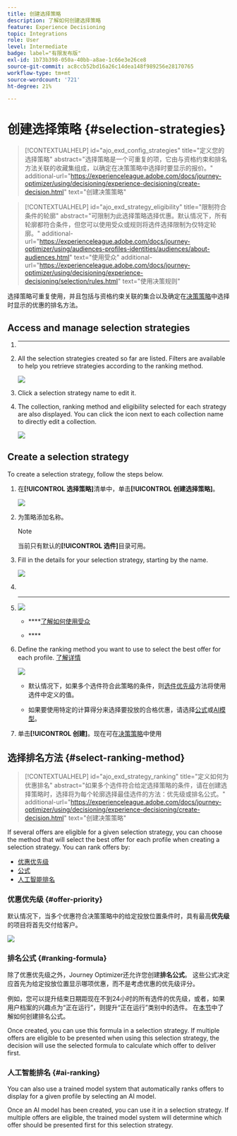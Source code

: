 ```yaml
---
title: 创建选择策略
description: 了解如何创建选择策略
feature: Experience Decisioning
topic: Integrations
role: User
level: Intermediate
badge: label="有限发布版"
exl-id: 1b73b398-050a-40bb-a8ae-1c66e3e26ce8
source-git-commit: ac8ccb52bd16a26c14dea148f989256e28170765
workflow-type: tm+mt
source-wordcount: '721'
ht-degree: 21%

---
```


# 创建选择策略 {#selection-strategies}

>[!CONTEXTUALHELP]
>id="ajo_exd_config_strategies"
>title="定义您的选择策略"
>abstract="选择策略是一个可重复的项，它由与资格约束和排名方法关联的收藏集组成，以确定在决策策略中选择时要显示的报价。"
>additional-url="https://experienceleague.adobe.com/docs/journey-optimizer/using/decisioning/experience-decisioning/create-decision.html" text="创建决策策略"

>[!CONTEXTUALHELP]
>id="ajo_exd_strategy_eligibility"
>title="限制符合条件的轮廓"
>abstract="可限制为此选择策略选择优惠。默认情况下，所有轮廓都符合条件，但您可以使用受众或规则将选件选择限制为仅特定轮廓。"
>additional-url="https://experienceleague.adobe.com/docs/journey-optimizer/using/audiences-profiles-identities/audiences/about-audiences.html" text="使用受众"
>additional-url="https://experienceleague.adobe.com/docs/journey-optimizer/using/decisioning/experience-decisioning/selection/rules.html" text="使用决策规则"

选择策略可重复使用，并且包括与资格约束关联的集合以及确定在[决策策略](create-decision.md)中选择时显示的优惠的排名方法。

## Access and manage selection strategies

1. ************

1. All the selection strategies created so far are listed. Filters are available to help you retrieve strategies according to the ranking method.

   ![](assets/strategy-list-filters.png)

1. Click a selection strategy name to edit it.

1. The collection, ranking method and eligibility selected for each strategy are also displayed. You can click the icon next to each collection name to directly edit a collection.

   ![](assets/strategy-list-edit-collection.png)

## Create a selection strategy

To create a selection strategy, follow the steps below.

1. 在&#x200B;**[!UICONTROL 选择策略]**&#x200B;清单中，单击&#x200B;**[!UICONTROL 创建选择策略]**。

   ![](assets/strategy-create-button.png)

1. 为策略添加名称。

   >[!NOTE]
   >
   >当前只有默认的&#x200B;**[!UICONTROL 选件]**&#x200B;目录可用。

1. Fill in the details for your selection strategy, starting by the name.

   ![](assets/strategy-create-screen.png)

1. [](collections.md)

1. ****

   ![](assets/strategy-create-eligibility.png)

   * ****[了解如何使用受众](../audience/about-audiences.md)

   * ****[](rules.md)

1. Define the ranking method you want to use to select the best offer for each profile. [了解详情](#select-ranking-method)

   ![](assets/strategy-create-ranking.png)

   * 默认情况下，如果多个选件符合此策略的条件，则[选件优先级](#offer-priority)方法将使用选件中定义的值。

   * 如果要使用特定的计算得分来选择要投放的合格优惠，请选择[公式](#ranking-formula)或[AI模型](#ai-ranking)。

1. 单击&#x200B;**[!UICONTROL 创建]**。现在可在[决策策略](create-decision.md)中使用

## 选择排名方法 {#select-ranking-method}

>[!CONTEXTUALHELP]
>id="ajo_exd_strategy_ranking"
>title="定义如何为优惠排名"
>abstract="如果多个选件符合给定选择策略的条件，请在创建选择策略时，选择将为每个轮廓选择最佳选件的方法：优先级或排名公式。"
>additional-url="https://experienceleague.adobe.com/docs/journey-optimizer/using/decisioning/experience-decisioning/create-decision.html" text="创建决策策略"

If several offers are eligible for a given selection strategy, you can choose the method that will select the best offer for each profile when creating a selection strategy. You can rank offers by:

* [优惠优先级](#offer-priority)
* [公式](#ranking-formula)
* [人工智能排名](#ai-ranking)

### 优惠优先级 {#offer-priority}

默认情况下，当多个优惠符合决策策略中的给定投放位置条件时，具有最高&#x200B;**优先级**&#x200B;的项目将首先交付给客户。

![](assets/item-priority.png)

[](items.md)

### 排名公式 {#ranking-formula}

除了优惠优先级之外，Journey Optimizer还允许您创建&#x200B;**排名公式**。 这些公式决定应首先为给定投放位置显示哪项优惠，而不是考虑优惠的优先级评分。

例如，您可以提升结束日期距现在不到24小时的所有选件的优先级，或者，如果用户档案的兴趣点为“正在运行”，则提升“正在运行”类别中的选件。 在[本节](ranking.md)中了解如何创建排名公式。

Once created, you can use this formula in a selection strategy. If multiple offers are eligible to be presented when using this selection strategy, the decision will use the selected formula to calculate which offer to deliver first.

### 人工智能排名 {#ai-ranking}

You can also use a trained model system that automatically ranks offers to display for a given profile by selecting an AI model. [](ranking.md)

Once an AI model has been created, you can use it in a selection strategy. If multiple offers are eligible, the trained model system will determine which offer should be presented first for this selection strategy.
